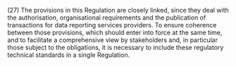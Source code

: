 (27) The provisions in this Regulation are closely linked, since they deal with the authorisation, organisational requirements and the publication of transactions for data reporting services providers. To ensure coherence between those provisions, which should enter into force at the same time, and to facilitate a comprehensive view by stakeholders and, in particular those subject to the obligations, it is necessary to include these regulatory technical standards in a single Regulation.